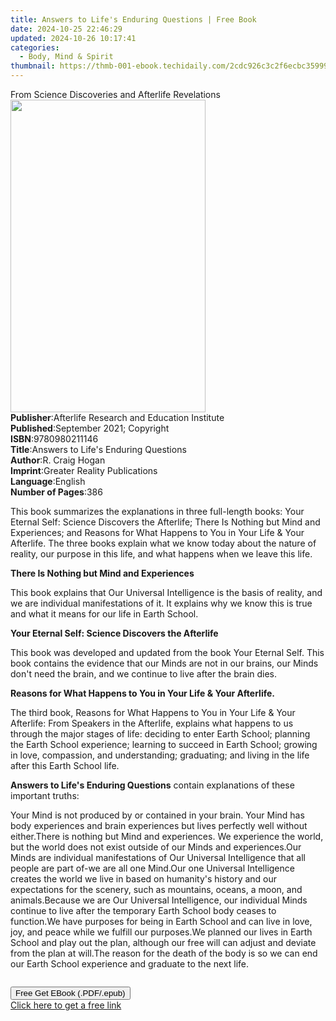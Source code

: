 ```yaml
---
title: Answers to Life's Enduring Questions | Free Book
date: 2024-10-25 22:46:29
updated: 2024-10-26 10:17:41
categories:
  - Body, Mind & Spirit
thumbnail: https://thmb-001-ebook.techidaily.com/2cdc926c3c2f6ecbc359998399c2241a9dc40c2e7543ef76349f4f93123d3714.jpg
---
```

<main id="book-container">
  <div class="flex flex-col">
    <div class="book-brief flex-1 py-6 px-4 sm:p-6 md:py-10 md:px-8">
      <!-- brief-->
      <div class="book-brief-main">
        From Science Discoveries and Afterlife Revelations
      </div>
    </div>
    <div
      class="book-meta-info flex-1 grid gap-4 col-start-1 col-end-3 row-start-1 sm:mb-6 sm:grid-cols-4 lg:gap-6 lg:col-start-2 lg:row-end-6 lg:row-span-6 lg:mb-0"
    >
      <div
        class="book-meta-info-left place-content-center mt-4 p-4 text-sm leading-6 col-start-2 col-span-2 dark:text-slate-400"
      >
        <img
          class="w-full h-500 object-cover rounded-lg sm:h-255 sm:col-span-2 lg:col-span-full"
          src="https://img-001-ebook.techidaily.com/0a6653f9495264a2d4072bb12c8bd0fbe616a9d2e31f2213922e1f145d7f9c32.jpg"
          alt=""
          width="312"
          height="500"
        />
      </div>
      <div
        class="book-meta-info-right mt-2 col-start-1 row-start-2 col-span-3 self-center"
      >
        <!-- meta data  -->
        <div class="flex flex-col px-4 md:px-8">
          <div class="flex-1">
            <strong>Publisher</strong>:<span class="px-2"
              >Afterlife Research and Education Institute</span
            >
          </div>
          <div class="flex-1">
            <strong>Published</strong>:<span class="px-2"
              >September 2021; Copyright</span
            >
          </div>
          <div class="flex-1">
            <strong>ISBN</strong>:<span class="px-2">9780980211146</span>
          </div>
          <div class="flex-1">
            <strong>Title</strong>:<span class="px-2"
              >Answers to Life&#39;s Enduring Questions</span
            >
          </div>
          <div class="flex-1">
            <strong>Author</strong>:<span class="px-2">R. Craig Hogan</span>
          </div>
          <div class="flex-1">
            <strong>Imprint</strong>:<span class="px-2"
              >Greater Reality Publications</span
            >
          </div>
          <div class="flex-1">
            <strong>Language</strong>:<span class="px-2">English</span>
          </div>
          <div class="flex-1">
            <strong>Number of Pages</strong>:<span class="px-2">386</span>
          </div>
        </div>
      </div>
    </div>
    <div class="book-description flex-1 py-6 px-4 sm:p-6 md:py-10 md:px-8">
      <div class="book-description-main">
        <div accordion-content="" id="description">
          <p>
            ﻿﻿This book summarizes the explanations in three full-length books:
            Your Eternal Self: Science Discovers the Afterlife; There Is Nothing
            but Mind and Experiences; and Reasons for What Happens to You in
            Your Life &amp; Your Afterlife. The three books explain what we know
            today about the nature of reality, our purpose in this life, and
            what happens when we leave this life.
          </p>
          <p><strong>There Is Nothing but Mind and Experiences</strong></p>
          <p>
            This book explains that Our Universal Intelligence is the basis of
            reality, and we are individual manifestations of it. It explains why
            we know this is true and what it means for our life in Earth School.
          </p>
          <p>
            <strong>Your Eternal Self: Science Discovers the Afterlife</strong>
          </p>
          <p>
            This book was developed and updated from the book Your Eternal Self.
            This book contains the evidence that our Minds are not in our
            brains, our Minds don't need the brain, and we continue to live
            after the brain dies.
          </p>
          <p>
            <strong
              >Reasons for What Happens to You in Your Life &amp; Your
              Afterlife.</strong
            >
          </p>
          <p>
            The third book, Reasons for What Happens to You in Your Life &amp;
            Your Afterlife: From Speakers in the Afterlife, explains what
            happens to us through the major stages of life: deciding to enter
            Earth School; planning the Earth School experience; learning to
            succeed in Earth School; growing in love, compassion, and
            understanding; graduating; and living in the life after this Earth
            School life.
          </p>
          <p>
            <strong>Answers to Life's Enduring Questions</strong> contain
            explanations of these important truths:
          </p>
          Your Mind is not produced by or contained in your brain. Your Mind has
          body experiences and brain experiences but lives perfectly well
          without either.There is nothing but Mind and experiences. We
          experience the world, but the world does not exist outside of our
          Minds and experiences.Our Minds are individual manifestations of Our
          Universal Intelligence that all people are part of-we are all one
          Mind.Our one Universal Intelligence creates the world we live in based
          on humanity's history and our expectations for the scenery, such as
          mountains, oceans, a moon, and animals.Because we are Our Universal
          Intelligence, our individual Minds continue to live after the
          temporary Earth School body ceases to function.We have purposes for
          being in Earth School and can live in love, joy, and peace while we
          fulfill our purposes.We planned our lives in Earth School and play out
          the plan, although our free will can adjust and deviate from the plan
          at will.The reason for the death of the body is so we can end our
          Earth School experience and graduate to the next life.&nbsp;&nbsp;
          <pre spellcheck="false"></pre>
        </div>
        <div class="accordion-fader"></div>
      </div>
    </div>
    <div class="book-excerpts flex-1 py-6 px-4 sm:p-6 md:py-10 md:px-8"></div>
    <div
      class="book-about-author flex-1 py-6 px-4 sm:p-6 md:py-10 md:px-8"
    ></div>
    <div class="book-free-get flex-1 py-6 px-4 sm:p-6 md:py-10 md:px-8">
      <button
        id="btn-free-get"
        class="bg-blue-500 hover:bg-blue-700 text-white font-bold py-2 px-4 rounded"
      >
        Free Get EBook (.PDF/.epub)
      </button>
      <div id="countdown-display" class="px-2 text-lg mt-2"></div>
      <a
        id="free-link"
        class="hidden bg-blue-500 hover:bg-blue-700 text-white font-bold py-2 px-4 rounded"
        href="https://www.ebooks.com/en-us/book/210377647/answers-to-life-s-enduring-questions/r-craig-hogan/"
        target="_blank"
        >Click here to get a free link</a
      >
    </div>
    <script>
      let countdownTime = 0;
      let countdownInterval = null;
      document
        .getElementById('btn-free-get')
        .addEventListener('click', startCountdown);
      function startCountdown() {
        countdownTime = new Date().getTime() + 60000 * 3;
        countdownInterval = setInterval(updateCountdown, 1000);
        document.getElementById('btn-free-get').disabled = true;
        document
          .getElementById('btn-free-get')
          .classList.add('bg-gray-500', 'cursor-not-allowed');
      }
      function updateCountdown() {
        let currentTime = new Date().getTime();
        let timeLeft = countdownTime - currentTime;
        let secondsLeft = Math.floor(timeLeft / 1000);
        document.getElementById('countdown-display').innerHTML =
          `Remaining time: ${secondsLeft} seconds.`;
        if (secondsLeft <= 0) {
          clearInterval(countdownInterval);
          document.getElementById('btn-free-get').classList.add('hidden');
          document.getElementById('free-link').classList.remove('hidden');
          document.getElementById('countdown-display').innerHTML = '';
        }
      }
    </script>
  </div>
</main>
